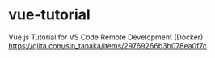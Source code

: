 # vue-tutorial
Vue.js Tutorial for VS Code Remote Development (Docker)
https://qiita.com/sin_tanaka/items/29769266b3b078ea0f7c
